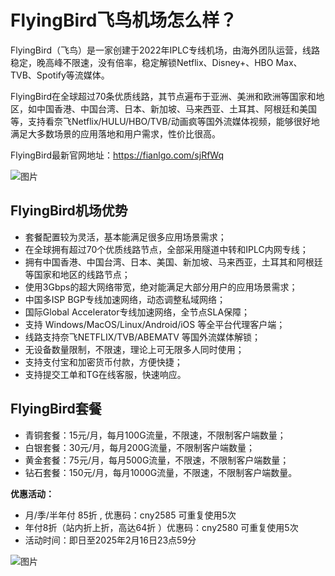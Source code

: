 # FlyingBird飞鸟机场怎么样？

FlyingBird（飞鸟）是一家创建于2022年IPLC专线机场，由海外团队运营，线路稳定，晚高峰不限速，没有倍率，稳定解锁Netflix、Disney+、HBO Max、TVB、Spotify等流媒体。

FlyingBird在全球超过70条优质线路，其节点遍布于亚洲、美洲和欧洲等国家和地区，如中国香港、中国台湾、日本、新加坡、马来西亚、土耳其、阿根廷和美国等，支持看奈飞Netflix/HULU/HBO/TVB/动画疯等国外流媒体视频，能够很好地满足大多数场景的应用落地和用户需求，性价比很高。

FlyingBird最新官网地址：https://fianlgo.com/sjRfWq

![图片](https://raw.githubusercontent.com/tizibaike/FlyingBird/refs/heads/main/images/1356.png)

## FlyingBird机场优势

- 套餐配置较为灵活，基本能满足很多应用场景需求；
- 在全球拥有超过70个优质线路节点，全部采用隧道中转和IPLC内网专线；
- 拥有中国香港、中国台湾、日本、美国、新加坡、马来西亚，土耳其和阿根廷等国家和地区的线路节点；
- 使用3Gbps的超大网络带宽，绝对能满足大部分用户的应用场景需求；
- 中国多ISP BGP专线加速网络，动态调整私域网络；
- 国际Global Accelerator专线加速网络，全节点SLA保障；
- 支持 Windows/MacOS/Linux/Android/iOS 等全平台代理客户端；
- 线路支持奈飞NETFLIX/TVB/ABEMATV 等国外流媒体解锁；
- 无设备数量限制，不限速，理论上可无限多人同时使用；
- 支持支付宝和加密货币付款，方便快捷；
- 支持提交工单和TG在线客服，快速响应。

## FlyingBird套餐

- 青铜套餐：15元/月，每月100G流量，不限速，不限制客户端数量；
- 白银套餐：30元/月，每月200G流量，不限制客户端数量；
- 黄金套餐：75元/月，每月500G流量，不限速，不限制客户端数量；
- 钻石套餐：150元/月，每月1000G流量，不限速，不限制客户端数量。

**优惠活动：**

- 月/季/半年付 85折 , 优惠码：cny2585 可重复使用5次
-  年付8折（站内折上折，高达64折 ）优惠码：cny2580  可重复使用5次
- 活动时间：即日至2025年2月16日23点59分

![图片](https://raw.githubusercontent.com/tizibaike/FlyingBird/refs/heads/main/images/yTd9.png)
